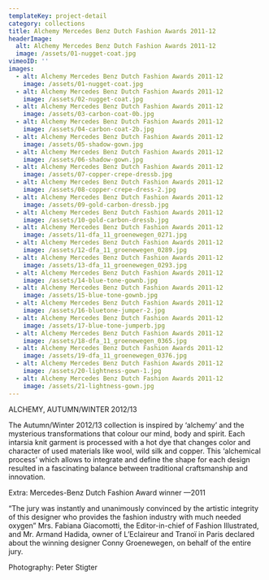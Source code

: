 ```yaml
---
templateKey: project-detail
category: collections
title: Alchemy Mercedes Benz Dutch Fashion Awards 2011-12
headerImage:
  alt: Alchemy Mercedes Benz Dutch Fashion Awards 2011-12
  image: /assets/01-nugget-coat.jpg
vimeoID: ''
images:
  - alt: Alchemy Mercedes Benz Dutch Fashion Awards 2011-12
    image: /assets/01-nugget-coat.jpg
  - alt: Alchemy Mercedes Benz Dutch Fashion Awards 2011-12
    image: /assets/02-nugget-coat.jpg
  - alt: Alchemy Mercedes Benz Dutch Fashion Awards 2011-12
    image: /assets/03-carbon-coat-0b.jpg
  - alt: Alchemy Mercedes Benz Dutch Fashion Awards 2011-12
    image: /assets/04-carbon-coat-2b.jpg
  - alt: Alchemy Mercedes Benz Dutch Fashion Awards 2011-12
    image: /assets/05-shadow-gown.jpg
  - alt: Alchemy Mercedes Benz Dutch Fashion Awards 2011-12
    image: /assets/06-shadow-gown.jpg
  - alt: Alchemy Mercedes Benz Dutch Fashion Awards 2011-12
    image: /assets/07-copper-crepe-dressb.jpg
  - alt: Alchemy Mercedes Benz Dutch Fashion Awards 2011-12
    image: /assets/08-copper-crepe-dress-2.jpg
  - alt: Alchemy Mercedes Benz Dutch Fashion Awards 2011-12
    image: /assets/09-gold-carbon-dressb.jpg
  - alt: Alchemy Mercedes Benz Dutch Fashion Awards 2011-12
    image: /assets/10-gold-carbon-dressb.jpg
  - alt: Alchemy Mercedes Benz Dutch Fashion Awards 2011-12
    image: /assets/11-dfa_11_groenewegen_0271.jpg
  - alt: Alchemy Mercedes Benz Dutch Fashion Awards 2011-12
    image: /assets/12-dfa_11_groenewegen_0289.jpg
  - alt: Alchemy Mercedes Benz Dutch Fashion Awards 2011-12
    image: /assets/13-dfa_11_groenewegen_0293.jpg
  - alt: Alchemy Mercedes Benz Dutch Fashion Awards 2011-12
    image: /assets/14-blue-tone-gownb.jpg
  - alt: Alchemy Mercedes Benz Dutch Fashion Awards 2011-12
    image: /assets/15-blue-tone-gownb.jpg
  - alt: Alchemy Mercedes Benz Dutch Fashion Awards 2011-12
    image: /assets/16-bluetone-jumper-2.jpg
  - alt: Alchemy Mercedes Benz Dutch Fashion Awards 2011-12
    image: /assets/17-blue-tone-jumperb.jpg
  - alt: Alchemy Mercedes Benz Dutch Fashion Awards 2011-12
    image: /assets/18-dfa_11_groenewegen_0365.jpg
  - alt: Alchemy Mercedes Benz Dutch Fashion Awards 2011-12
    image: /assets/19-dfa_11_groenewegen_0376.jpg
  - alt: Alchemy Mercedes Benz Dutch Fashion Awards 2011-12
    image: /assets/20-lightness-gown-1.jpg
  - alt: Alchemy Mercedes Benz Dutch Fashion Awards 2011-12
    image: /assets/21-lightness-gown.jpg
---
```


ALCHEMY, AUTUMN/WINTER 2012/13

The Autumn/Winter 2012/13 collection is inspired by ‘alchemy’ and the mysterious transformations that colour our mind, body and spirit. Each intarsia knit garment is processed with a hot dye that changes color and character of used materials like wool, wild silk and copper. This ‘alchemical process’ which allows to integrate and define the shape for each design resulted in a fascinating balance between traditional craftsmanship and innovation.

Extra: Mercedes-Benz Dutch Fashion Award winner —2011

“The jury was instantly and unanimously convinced by the artistic integrity of this designer who provides the fashion industry with much needed oxygen” Mrs. Fabiana Giacomotti, the Editor-in-chief of Fashion Illustrated, and Mr. Armand Hadida, owner of L’Eclaireur and Tranoï in Paris declared about the winning designer Conny Groenewegen, on behalf of the entire jury.

Photography: Peter Stigter
